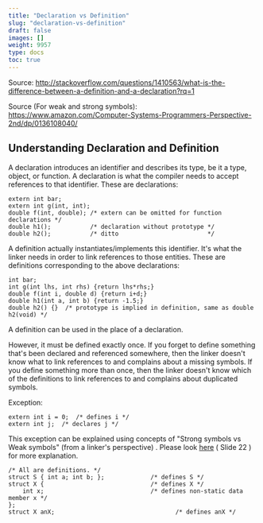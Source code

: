 ```yaml
---
title: "Declaration vs Definition"
slug: "declaration-vs-definition"
draft: false
images: []
weight: 9957
type: docs
toc: true
---
```


Source: http://stackoverflow.com/questions/1410563/what-is-the-difference-between-a-definition-and-a-declaration?rq=1

Source (For weak and strong symbols): https://www.amazon.com/Computer-Systems-Programmers-Perspective-2nd/dp/0136108040/


## Understanding Declaration and Definition
A declaration introduces an identifier and describes its type, be it a type, object, or function. A declaration is what the compiler needs to accept references to that identifier. These are declarations:

    extern int bar;
    extern int g(int, int);
    double f(int, double); /* extern can be omitted for function declarations */
    double h1();           /* declaration without prototype */
    double h2();           /* ditto                         */

A definition actually instantiates/implements this identifier. It's what the linker needs in order to link references to those entities. These are definitions corresponding to the above declarations:

    int bar;
    int g(int lhs, int rhs) {return lhs*rhs;}
    double f(int i, double d) {return i+d;}
    double h1(int a, int b) {return -1.5;}
    double h2() {}  /* prototype is implied in definition, same as double h2(void) */

A definition can be used in the place of a declaration.

However, it must be defined exactly once. If you forget to define something that's been declared and referenced somewhere, then the linker doesn't know what to link references to and complains about a missing symbols. If you define something more than once, then the linker doesn't know which of the definitions to link references to and complains about duplicated symbols.

Exception:

    extern int i = 0;  /* defines i */
    extern int j;  /* declares j */

This exception can be explained using concepts of "Strong symbols vs Weak symbols"  (from a linker's perspective) . Please look [here](https://www.cs.cmu.edu/afs/cs/academic/class/15213-f10/www/lectures/11-linking.pdf) ( Slide 22 ) for more explanation.

    /* All are definitions. */
    struct S { int a; int b; };             /* defines S */
    struct X {                              /* defines X */
        int x;                              /* defines non-static data member x */
    };
    struct X anX;                                  /* defines anX */

